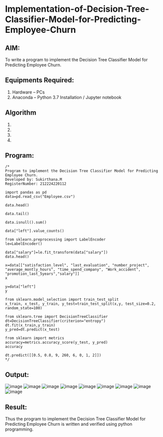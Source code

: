 # Implementation-of-Decision-Tree-Classifier-Model-for-Predicting-Employee-Churn

## AIM:
To write a program to implement the Decision Tree Classifier Model for Predicting Employee Churn.

## Equipments Required:
1. Hardware – PCs
2. Anaconda – Python 3.7 Installation / Jupyter notebook

## Algorithm
1. 
2. 
3. 
4. 

## Program:
```
/*
Program to implement the Decision Tree Classifier Model for Predicting Employee Churn.
Developed by: Sukirthana.M
RegisterNumber: 212224220112

import pandas as pd
data=pd.read_csv("Employee.csv")

data.head()

data.tail()

data.isnull().sum()

data["left"].value_counts()

from sklearn.preprocessing import LabelEncoder
le=LabelEncoder()

data["salary"]=le.fit_transform(data["salary"])
data.head()

x=data[["satisfaction_level", "last_evaluation", "number_project", "average_montly_hours", "time_spend_company", "Work_accident", "promotion_last_5years","salary"]]
x

y=data["left"]
y

from sklearn.model_selection import train_test_split
x_train, x_test, y_train, y_test=train_test_split(x,y, test_size=0.2, random_state=100)

from sklearn.tree import DecisionTreeClassifier
dt=DecisionTreeClassifier(criterion="entropy")
dt.fit(x_train,y_train)
y_pred=dt.predict(x_test)

from sklearn import metrics
accuracy=metrics.accuracy_score(y_test, y_pred)
accuracy

dt.predict([[0.5, 0.8, 9, 260, 6, 0, 1, 2]])
*/
```

## Output:
![image](https://github.com/user-attachments/assets/e114d948-f652-49b5-811a-8af0323f1910)
![image](https://github.com/user-attachments/assets/1c38e87d-3513-4dc1-be78-05c8e1f3a092)
![image](https://github.com/user-attachments/assets/1316571b-b745-4550-99c5-9d2ada0fa273)
![image](https://github.com/user-attachments/assets/8941d23c-29b2-46df-93b0-34376d28b899)
![image](https://github.com/user-attachments/assets/8b06194d-4619-4946-9b90-b4f8893182ab)
![image](https://github.com/user-attachments/assets/95acf10b-d39d-4c39-a7c4-6242158855eb)
![image](https://github.com/user-attachments/assets/8c33cd4a-e49e-43f8-938c-54d0c25c650f)
![image](https://github.com/user-attachments/assets/9e743458-02b2-460c-9bb6-37fc88097a9e)
![image](https://github.com/user-attachments/assets/1d7b5c21-5fe6-487f-80b1-49b486cef75a)




## Result:
Thus the program to implement the  Decision Tree Classifier Model for Predicting Employee Churn is written and verified using python programming.
